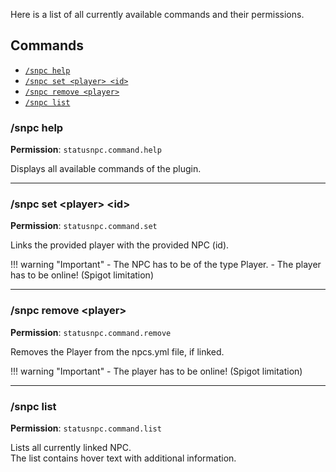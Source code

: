 Here is a list of all currently available commands and their permissions.

## Commands
- [`/snpc help`](#snpc-help)
- [`/snpc set <player> <id>`](#snpc-set-player-id)
- [`/snpc remove <player>`](#snpc-remove-player)
- [`/snpc list`](#snpc-list)

### /snpc help
**Permission**: `statusnpc.command.help`

Displays all available commands of the plugin.

----
### /snpc set <player\> <id\>
**Permission**: `statusnpc.command.set`

Links the provided player with the provided NPC (id).

!!! warning "Important"
    - The NPC has to be of the type Player.
    - The player has to be online! (Spigot limitation)

----
### /snpc remove <player\>
**Permission**: `statusnpc.command.remove`

Removes the Player from the npcs.yml file, if linked.

!!! warning "Important"
    - The player has to be online! (Spigot limitation)

----
### /snpc list
**Permission**: `statusnpc.command.list`

Lists all currently linked NPC.  
The list contains hover text with additional information.
